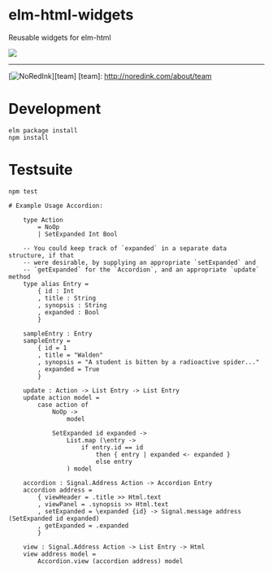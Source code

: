 # elm-html-widgets

Reusable widgets for elm-html

[![](https://travis-ci.org/NoRedInk/elm-html-widgets.svg?branch=master)](https://travis-ci.org/NoRedInk/elm-html-widgets)

---
[![NoRedInk](https://cloud.githubusercontent.com/assets/1094080/9069346/99522418-3a9d-11e5-8175-1c2bfd7a2ffe.png)][team]
[team]: http://noredink.com/about/team

# Development

```
elm package install
npm install
```

# Testsuite

```
npm test
```

```
# Example Usage Accordion:

    type Action
        = NoOp
        | SetExpanded Int Bool

    -- You could keep track of `expanded` in a separate data structure, if that
    -- were desirable, by supplying an appropriate `setExpanded` and
    -- `getExpanded` for the `Accordion`, and an appropriate `update` method
    type alias Entry =
        { id : Int
        , title : String
        , synopsis : String
        , expanded : Bool
        }

    sampleEntry : Entry
    sampleEntry =
        { id = 1
        , title = "Walden"
        , synopsis = "A student is bitten by a radioactive spider..."
        , expanded = True
        }

    update : Action -> List Entry -> List Entry
    update action model =
        case action of
            NoOp ->
                model

            SetExpanded id expanded ->
                List.map (\entry ->
                    if entry.id == id
                        then { entry | expanded <- expanded }
                        else entry
                ) model

    accordion : Signal.Address Action -> Accordion Entry
    accordion address =
        { viewHeader = .title >> Html.text
        , viewPanel = .synopsis >> Html.text
        , setExpanded = \expanded {id} -> Signal.message address (SetExpanded id expanded)
        , getExpanded = .expanded
        }

    view : Signal.Address Action -> List Entry -> Html
    view address model =
        Accordion.view (accordion address) model
